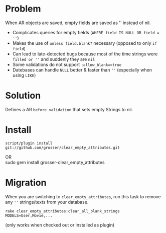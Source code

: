 Problem
=======
When AR objects are saved, empty fields are saved as '' instead of nil.

 - Complicates queries for empty fields (`WHERE field IS NULL OR field = ''`)
 - Makes the use of `unless field.blank?` necessary (opposed to only `if field`)
 - Can lead to late-detected bugs because most of the time strings were `filled or ''` and suddenly they are `nil`
 - Some validations do not support `:allow_blank=>true`
 - Datebases can handle `NULL` better & faster than `''` (especially when using `LIKE`)

Solution
========
Defines a AR `before_validation` that sets empty Strings to nil.

Install
=======
    script/plugin install git://github.com/grosser/clear_empty_attributes.git
OR  
    sudo gem install grosser-clear_empty_attributes


Migration
=========
When you are switching to `clear_empty_attributes`, run this task
to remove any `''` strings/texts from your database.

    rake clear_empty_attributes:clear_all_blank_strings MODELS=User,Movie,...
(only works when checked out or installed as plugin)